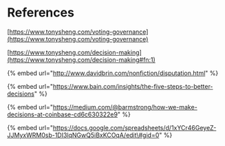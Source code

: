 # References

[https://www.tonysheng.com/voting-governance](https://www.tonysheng.com/voting-governance)

[https://www.tonysheng.com/decision-making](https://www.tonysheng.com/decision-making#fn:1)

{% embed url="http://www.davidbrin.com/nonfiction/disputation.html" %}

{% embed url="https://www.bain.com/insights/the-five-steps-to-better-decisions" %}

{% embed url="https://medium.com/@barmstrong/how-we-make-decisions-at-coinbase-cd6c630322e9" %}

{% embed url="https://docs.google.com/spreadsheets/d/1xYCr46GeyeZ-JJMyxWRM0sb-1DI3lqNGwQ5iBxKCOqA/edit\#gid=0" %}




